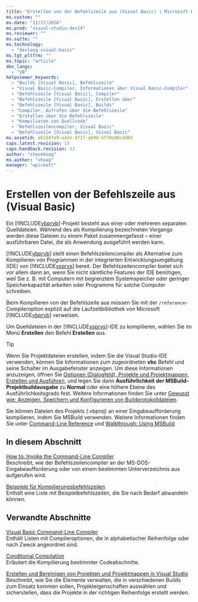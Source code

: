 ```yaml
---
title: "Erstellen von der Befehlszeile aus (Visual Basic) | Microsoft Docs"
ms.custom: ""
ms.date: "11/17/2016"
ms.prod: "visual-studio-dev14"
ms.reviewer: ""
ms.suite: ""
ms.technology: 
  - "devlang-visual-basic"
ms.tgt_pltfrm: ""
ms.topic: "article"
dev_langs: 
  - "VB"
helpviewer_keywords: 
  - "Builds [Visual Basic], Befehlszeile"
  - "Visual Basic-Compiler, Informationen über Visual Basic-Compiler"
  - "Befehlszeile [Visual Basic], Compiler"
  - "Befehlszeile [Visual Basic], Erstellen über"
  - "Befehlszeile [Visual Basic], Builds"
  - "Compiler, Aufrufen über die Befehlszeile"
  - "Erstellen über die Befehlszeile"
  - "Kompilieren von Quellcode"
  - "Befehlszeilencompiler, Visual Basic"
  - "Befehlszeile [Visual Basic], Visual Basic"
ms.assetid: e61947e9-a42e-4717-a699-5f70a98cdd03
caps.latest.revision: 13
caps.handback.revision: 13
author: "stevehoag"
ms.author: "shoag"
manager: "wpickett"
---
```

# Erstellen von der Befehlszeile aus (Visual Basic)
Ein [!INCLUDE[vbprvb](../../../csharp/programming-guide/concepts/linq/includes/vbprvb_md.md)]\-Projekt besteht aus einer oder mehreren separaten Quelldateien.  Während des als Kompilierung bezeichneten Vorgangs werden diese Dateien zu einem Paket zusammengefasst – einer ausführbaren Datei, die als Anwendung ausgeführt werden kann.  
  
 [!INCLUDE[vbprvb](../../../csharp/programming-guide/concepts/linq/includes/vbprvb_md.md)] stellt einen Befehlszeilencompiler als Alternative zum Kompilieren von Programmen in der integrierten Entwicklungsumgebung \(IDE\) von [!INCLUDE[vsprvs](../../../csharp/includes/vsprvs_md.md)] bereit.  Der Befehlszeilencompiler bietet sich vor allem dann an, wenn Sie nicht sämtliche Features der IDE benötigen, weil Sie z. B. mit Computern mit begrenztem Systemspeicher oder geringer Speicherkapazität arbeiten oder Programme für solche Computer schreiben.  
  
 Beim Kompilieren von der Befehlszeile aus müssen Sie mit der `/reference`\-Compileroption explizit auf die Laufzeitbibliothek von Microsoft [!INCLUDE[vbprvb](../../../csharp/programming-guide/concepts/linq/includes/vbprvb_md.md)] verweisen.  
  
 Um Quelldateien in der [!INCLUDE[vsprvs](../../../csharp/includes/vsprvs_md.md)]\-IDE zu kompilieren, wählen Sie im Menü **Erstellen** den Befehl **Erstellen** aus.  
  
> [!TIP]
>  Wenn Sie Projektdateien erstellen, indem Sie die Visual Studio\-IDE verwenden, können Sie Informationen zum zugeordneten **vbc** Befehl und seine Schalter im Ausgabefenster anzeigen.  Um diese Informationen anzuzeigen, öffnen Sie [Optionen \(Dialogfeld\), Projekte und Projektmappen, Erstellen und Ausführen](/visual-studio/ide/reference/options-dialog-box-projects-and-solutions-build-and-run), und legen Sie dann **Ausführlichkeit der MSBuild\-Projektbuildausgabe** zu **Normal** oder eine höhere Ebene des Ausführlichkeitsgrads fest.  Weitere Informationen finden Sie unter [Gewusst wie: Anzeigen, Speichern und Konfigurieren von Buildprotokolldateien](../Topic/How%20to:%20View,%20Save,%20and%20Configure%20Build%20Log%20Files.md).  
  
 Sie können Dateien des Projekts \(.vbproj\) an einer Eingabeaufforderung kompilieren, indem Sie MSBuild verwenden.  Weitere Informationen finden Sie unter [Command\-Line Reference](/visual-studio/msbuild/msbuild-command-line-reference) und [Walkthrough: Using MSBuild](../Topic/Walkthrough:%20Using%20MSBuild.md).  
  
## In diesem Abschnitt  
 [How to: Invoke the Command\-Line Compiler](../../../visual-basic/reference/command-line-compiler/how-to-invoke-the-command-line-compiler.md)  
 Beschreibt, wie der Befehlszeilencompiler an der MS\-DOS\-Eingabeaufforderung oder von einem bestimmten Unterverzeichnis aus aufgerufen wird.  
  
 [Beispiele für Kompilierungsbefehlszeilen](../../../visual-basic/reference/command-line-compiler/sample-compilation-command-lines.md)  
 Enthält eine Liste mit Beispielbefehlszeilen, die Sie nach Bedarf abwandeln können.  
  
## Verwandte Abschnitte  
 [Visual Basic Command\-Line Compiler](../../../visual-basic/reference/command-line-compiler/index.md)  
 Enthält Listen mit Compileroptionen, die in alphabetischer Reihenfolge oder nach Zweck angeordnet sind.  
  
 [Conditional Compilation](../../../visual-basic/programming-guide/program-structure/conditional-compilation.md)  
 Erläutert die Kompilierung bestimmter Codeabschnitte.  
  
 [Erstellen und Bereinigen von Projekten und Projektmappen in Visual Studio](/visual-studio/ide/building-and-cleaning-projects-and-solutions-in-visual-studio)  
 Beschreibt, wie Sie die Elemente verwalten, die in verschiedenen Builds zum Einsatz kommen sollen, Projekteigenschaften auswählen und sicherstellen, dass die Projekte in der richtigen Reihenfolge erstellt werden.